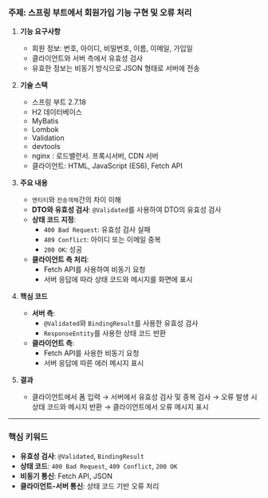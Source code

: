 ### **주제: 스프링 부트에서 회원가입 기능 구현 및 오류 처리**

1. **기능 요구사항**
    - 회원 정보: 번호, 아이디, 비밀번호, 이름, 이메일, 가입일
    - 클라이언트와 서버 측에서 유효성 검사
    - 유효한 정보는 비동기 방식으로 JSON 형태로 서버에 전송   
   

2. **기술 스택**
    - 스프링 부트 2.7.18
    - H2 데이터베이스
    - MyBatis
    - Lombok
    - Validation
    - devtools
    - nginx : 로드밸런서. 프록시서버, CDN 서버 
    - 클라이언트: HTML, JavaScript (ES6), Fetch API

3. **주요 내용**
    - `엔티티`와 `전송객체`간의 차이 이해
    - **DTO와 유효성 검사**: `@Validated`를 사용하여 DTO의 유효성 검사
    - **상태 코드 지정**:
        - `400 Bad Request`: 유효성 검사 실패
        - `409 Conflict`: 아이디 또는 이메일 중복
        - `200 OK`: 성공
    - **클라이언트 측 처리**:
        - Fetch API를 사용하여 비동기 요청
        - 서버 응답에 따라 상태 코드와 메시지를 화면에 표시

4. **핵심 코드**
    - **서버 측**:
        - `@Validated`와 `BindingResult`를 사용한 유효성 검사
        - `ResponseEntity`를 사용한 상태 코드 반환
    - **클라이언트 측**:
        - Fetch API를 사용한 비동기 요청
        - 서버 응답에 따른 에러 메시지 표시

5. **결과**
    - 클라이언트에서 폼 입력 → 서버에서 유효성 검사 및 중복 검사 → 오류 발생 시 상태 코드와 메시지 반환 → 클라이언트에서 오류 메시지 표시

---

### **핵심 키워드**
- **유효성 검사**: `@Validated`, `BindingResult`
- **상태 코드**: `400 Bad Request`, `409 Conflict`, `200 OK`
- **비동기 통신**: Fetch API, JSON
- **클라이언트-서버 통신**: 상태 코드 기반 오류 처리



